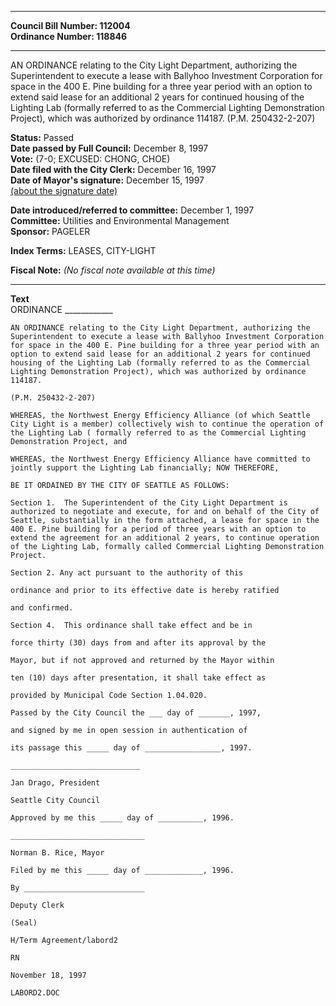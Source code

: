 * * * * *  
  
**Council Bill Number: [](#h0)[](#h2)112004**   
**Ordinance Number: 118846**  
  
* * * * *  
  
AN ORDINANCE relating to the City Light Department, authorizing the Superintendent to execute a lease with Ballyhoo Investment Corporation for space in the 400 E. Pine building for a three year period with an option to extend said lease for an additional 2 years for continued housing of the Lighting Lab (formally referred to as the Commercial Lighting Demonstration Project), which was authorized by ordinance 114187. (P.M. 250432-2-207)  
  
**Status:** Passed   
**Date passed by Full Council:** December 8, 1997   
**Vote:** (7-0; EXCUSED: CHONG, CHOE)   
**Date filed with the City Clerk:** December 16, 1997   
**Date of Mayor's signature:** December 15, 1997   
[(about the signature date)](/~public/approvaldate.htm)   
  
  
**Date introduced/referred to committee:** December 1, 1997   
**Committee:** Utilities and Environmental Management   
**Sponsor:** PAGELER   
  
**Index Terms:** LEASES, CITY-LIGHT  
  
**Fiscal Note:** *(No fiscal note available at this time)*  
  
* * * * *  
  
**Text**  
    ORDINANCE ____________  
  
    AN ORDINANCE relating to the City Light Department, authorizing the  
    Superintendent to execute a lease with Ballyhoo Investment Corporation  
    for space in the 400 E. Pine building for a three year period with an  
    option to extend said lease for an additional 2 years for continued  
    housing of the Lighting Lab (formally referred to as the Commercial  
    Lighting Demonstration Project), which was authorized by ordinance  
    114187.  
  
    (P.M. 250432-2-207)  
  
    WHEREAS, the Northwest Energy Efficiency Alliance (of which Seattle  
    City Light is a member) collectively wish to continue the operation of  
    the Lighting Lab ( formally referred to as the Commercial Lighting  
    Demonstration Project, and  
  
    WHEREAS, the Northwest Energy Efficiency Alliance have committed to  
    jointly support the Lighting Lab financially; NOW THEREFORE,  
  
    BE IT ORDAINED BY THE CITY OF SEATTLE AS FOLLOWS:  
  
    Section 1.  The Superintendent of the City Light Department is  
    authorized to negotiate and execute, for and on behalf of the City of  
    Seattle, substantially in the form attached, a lease for space in the  
    400 E. Pine building for a period of three years with an option to  
    extend the agreement for an additional 2 years, to continue operation  
    of the Lighting Lab, formally called Commercial Lighting Demonstration  
    Project.  
  
    Section 2. Any act pursuant to the authority of this  
  
    ordinance and prior to its effective date is hereby ratified  
  
    and confirmed.  
  
    Section 4.  This ordinance shall take effect and be in  
  
    force thirty (30) days from and after its approval by the  
  
    Mayor, but if not approved and returned by the Mayor within  
  
    ten (10) days after presentation, it shall take effect as  
  
    provided by Municipal Code Section 1.04.020.  
  
    Passed by the City Council the ___ day of _______, 1997,  
  
    and signed by me in open session in authentication of  
  
    its passage this _____ day of _________________, 1997.  
  
    _____________________________  
  
    Jan Drago, President  
  
    Seattle City Council  
  
    Approved by me this _____ day of __________, 1996.  
  
    ______________________________  
  
    Norman B. Rice, Mayor  
  
    Filed by me this _____ day of _____________, 1996.  
  
    By ___________________________  
  
    Deputy Clerk  
  
    (Seal)  
  
    H/Term Agreement/labord2  
  
    RN  
  
    November 18, 1997  
  
    LABORD2.DOC  
